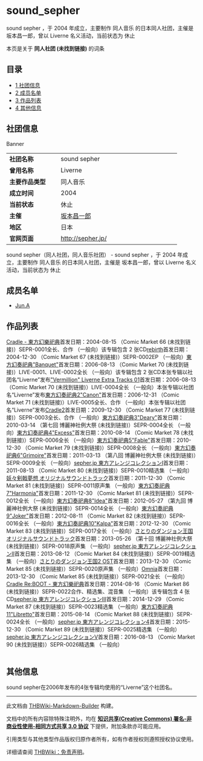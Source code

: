 # sound_sepher

<!-- source html: G:\repos\THBWiki-Markdown-Builder\THBWikiMarkdown\Temp\main\1\1f\ns0%3Asound_sepher.html -->

sound sepher ，于 2004 年成立，主要制作 同人音乐 的日本同人社团，主催是 坂本昌一郎，曾以 Liverne 名义活动，当前状态为 休止

本页是关于 **同人社团 (未找到链接)** 的词条
## 目录

- [1 社团信息](#社团信息)
- [2 成员名单](#成员名单)
- [3 作品列表](#作品列表)
- [4 其他信息](#其他信息)




## 社团信息
[](./文件-Sound_Sepher_banner.png.md)  [](./文件-Sound_Sepher_banner.png.md)Banner

<table><tbody><tr><td style="width:120px"><b>社团名称</b></td><td style="min-width:300px"> sound sepher </td></tr><tr><td><b>曾用名称</b></td><td> Liverne </td></tr><tr><td><b>主要作品类型</b></td><td>同人音乐</td></tr><tr><td><b>成立时间</b></td><td>2004</td></tr><tr><td><b>当前状态</b></td><td>休止</td></tr><tr><td><b>主催</b></td><td> <a href="/%E5%9D%82%E6%9C%AC%E6%98%8C%E4%B8%80%E9%83%8E" class="mw-redirect" title="坂本昌一郎">坂本昌一郎</a> </td></tr><tr><td><b>地区</b></td><td>日本</td></tr><tr><td><b>官网页面</b></td><td><a rel="nofollow" class="external free" href="http://sepher.jp/">http://sepher.jp/</a> </td></tr></tbody></table>

sound sepher（同人社团，同人音乐社团） - sound sepher ，于 2004 年成立，主要制作 同人音乐 的日本同人社团，主催是 坂本昌一郎，曾以 Liverne 名义活动，当前状态为 休止
## 成员名单
- [Jun.A](./Jun.A.md)

## 作品列表
[](./Cradle_-_東方幻樂祀典.md)[Cradle - 東方幻樂祀典](./Cradle_-_東方幻樂祀典.md)首发日期：2004-08-15 （Comic Market 66 (未找到链接)）SEPR-0001全长、​合作 （一般向）该专辑包含 2 张CD[](./rebirth（sound_sepher）.md)[rebirth](./rebirth（sound_sepher）.md)首发日期：2004-12-30 （Comic Market 67 (未找到链接)）SEPR-0002EP （一般向）[](./東方幻奏祀典-Banquet-.md)[東方幻奏祀典"Banquet"](./東方幻奏祀典-Banquet-.md)首发日期：2006-08-13 （Comic Market 70 (未找到链接)）LIVE-0001、​LIVE-0002全长 （一般向）该专辑包含 2 张CD本张专辑以社团名“Liverne”发布[](./-Vermillion-_Liverne_Extra_Tracks_01.md)["Vermillion" Liverne Extra Tracks 01](./-Vermillion-_Liverne_Extra_Tracks_01.md)首发日期：2006-08-13 （Comic Market 70 (未找到链接)）LIVE-0004全长 （一般向）本张专辑以社团名“Liverne”发布[](./東方幻奏祀典2-Canon-.md)[東方幻奏祀典2"Canon"](./東方幻奏祀典2-Canon-.md)首发日期：2006-12-31 （Comic Market 71 (未找到链接)）LIVE-0005全长、​合作 （一般向）本张专辑以社团名“Liverne”发布[](./Cradle2.md)[Cradle2](./Cradle2.md)首发日期：2009-12-30 （Comic Market 77 (未找到链接)）SEPR-0003全长、​合作 （一般向）[](./東方幻奏祀典3-Deary-.md)[東方幻奏祀典3"Deary"](./東方幻奏祀典3-Deary-.md)首发日期：2010-03-14 （第七回 博麗神社例大祭 (未找到链接)）SEPR-0004全长 （一般向）[](./東方幻奏祀典4-Excess-.md)[東方幻奏祀典4"Excess"](./東方幻奏祀典4-Excess-.md)首发日期：2010-08-14 （Comic Market 78 (未找到链接)）SEPR-0006全长 （一般向）[](./東方幻奏祀典5-Fable-.md)[東方幻奏祀典5"Fable"](./東方幻奏祀典5-Fable-.md)首发日期：2010-12-30 （Comic Market 79 (未找到链接)）SEPR-0008全长 （一般向）[](./東方幻奏祀典6-Grimoire-.md)[東方幻奏祀典6"Grimoire"](./東方幻奏祀典6-Grimoire-.md)首发日期：2011-03-13 （第八回 博麗神社例大祭 (未找到链接)）SEPR-0009全长 （一般向）[](./sepher.jp_東方アレンジコレクションI.md)[sepher.jp 東方アレンジコレクションI](./sepher.jp_東方アレンジコレクションI.md)首发日期：2011-08-13 （Comic Market 80 (未找到链接)）SEPR-0010精选集 （一般向）[](./妖々剣戟夢想_オリジナルサウンドトラック.md)[妖々剣戟夢想 オリジナルサウンドトラック](./妖々剣戟夢想_オリジナルサウンドトラック.md)首发日期：2011-12-30 （Comic Market 81 (未找到链接)）SEPR-0011原声集 （一般向）[](./東方幻奏祀典7-Harmonia-.md)[東方幻奏祀典7"Harmonia"](./東方幻奏祀典7-Harmonia-.md)首发日期：2011-12-30 （Comic Market 81 (未找到链接)）SEPR-0012全长 （一般向）[](./東方幻奏祀典8-Idea-.md)[東方幻奏祀典8"Idea"](./東方幻奏祀典8-Idea-.md)首发日期：2012-05-27 （第九回 博麗神社例大祭 (未找到链接)）SEPR-0014全长 （一般向）[](./東方幻奏祀典9-Joker-.md)[東方幻奏祀典9"Joker"](./東方幻奏祀典9-Joker-.md)首发日期：2012-08-11 （Comic Market 82 (未找到链接)）SEPR-0016全长 （一般向）[](./東方幻奏祀典10-Kalpa-.md)[東方幻奏祀典10"Kalpa"](./東方幻奏祀典10-Kalpa-.md)首发日期：2012-12-30 （Comic Market 83 (未找到链接)）SEPR-0017全长 （一般向）[](./さとりのダンジョン王国_オリジナルサウンドトラック.md)[さとりのダンジョン王国 オリジナルサウンドトラック](./さとりのダンジョン王国_オリジナルサウンドトラック.md)首发日期：2013-05-26 （第十回 博麗神社例大祭 (未找到链接)）SEPR-0018原声集 （一般向）[](./sepher.jp_東方アレンジコレクションII.md)[sepher.jp 東方アレンジコレクションII](./sepher.jp_東方アレンジコレクションII.md)首发日期：2013-08-12 （Comic Market 84 (未找到链接)）SEPR-0019精选集 （一般向）[](./さとりのダンジョン王国2_OST.md)[さとりのダンジョン王国2 OST](./さとりのダンジョン王国2_OST.md)首发日期：2013-12-30 （Comic Market 85 (未找到链接)）SEPR-0020原声集 （一般向）[](./Omnia.md)[Omnia](./Omnia.md)首发日期：2013-12-30 （Comic Market 85 (未找到链接)）SEPR-0021全长 （一般向）[](./Cradle_Re：BOOT_-_東方幻樂祀典.md)[Cradle Re:BOOT - 東方幻樂祀典](./Cradle_Re：BOOT_-_東方幻樂祀典.md)首发日期：2014-08-16 （Comic Market 86 (未找到链接)）SEPR-0022合作、​精选集、​混音集 （一般向）该专辑包含 4 张CD[](./sepher.jp_東方アレンジコレクションIII.md)[sepher.jp 東方アレンジコレクションIII](./sepher.jp_東方アレンジコレクションIII.md)首发日期：2014-12-29 （Comic Market 87 (未找到链接)）SEPR-0023精选集 （一般向）[](./東方幻奏祀典11-Libretto-.md)[東方幻奏祀典11"Libretto"](./東方幻奏祀典11-Libretto-.md)首发日期：2015-08-14 （Comic Market 88 (未找到链接)）SEPR-0024全长 （一般向）[](./sepher.jp_東方アレンジコレクション4.md)[sepher.jp 東方アレンジコレクション4](./sepher.jp_東方アレンジコレクション4.md)首发日期：2015-12-30 （Comic Market 89 (未找到链接)）SEPR-0025精选集 （一般向）[](./sepher.jp_東方アレンジコレクションV.md)[sepher.jp 東方アレンジコレクションV](./sepher.jp_東方アレンジコレクションV.md)首发日期：2016-08-13 （Comic Market 90 (未找到链接)）SEPR-0026精选集 （一般向）
<table><style data-mw-deduplicate="TemplateStyles:r686458">.mw-parser-output .simple_work{display:grid;min-height:calc(120px + 0.5rem);grid-template-columns:calc(120px + 0.5rem)1fr;grid-template-rows:auto 1fr;grid-template-areas:"cover title""cover props";overflow:hidden}.mw-parser-output .simple_work-cover{grid-area:cover;align-self:center;justify-self:center;overflow:hidden;max-width:100%;max-height:100%;padding:0.25rem;word-break:break-all}.mw-parser-output .simple_work-cover a.new{display:block;text-align:center;padding:0.25rem}.mw-parser-output .simple_work-title{grid-area:title;margin-top:0.25rem;padding-left:0.25rem;font-weight:bold}.mw-parser-output .simple_work-props{grid-area:props;padding-left:0.25rem}.mw-parser-output .simple_work-prop{margin:0.125rem 0}</style>

<link rel="mw-deduplicated-inline-style" href="mw-data:TemplateStyles:r686458">

<link rel="mw-deduplicated-inline-style" href="mw-data:TemplateStyles:r686458">

<link rel="mw-deduplicated-inline-style" href="mw-data:TemplateStyles:r686458">

<link rel="mw-deduplicated-inline-style" href="mw-data:TemplateStyles:r686458">

<link rel="mw-deduplicated-inline-style" href="mw-data:TemplateStyles:r686458">

<link rel="mw-deduplicated-inline-style" href="mw-data:TemplateStyles:r686458">

<link rel="mw-deduplicated-inline-style" href="mw-data:TemplateStyles:r686458">

<link rel="mw-deduplicated-inline-style" href="mw-data:TemplateStyles:r686458">

<link rel="mw-deduplicated-inline-style" href="mw-data:TemplateStyles:r686458">

<link rel="mw-deduplicated-inline-style" href="mw-data:TemplateStyles:r686458">

<link rel="mw-deduplicated-inline-style" href="mw-data:TemplateStyles:r686458">

<link rel="mw-deduplicated-inline-style" href="mw-data:TemplateStyles:r686458">

<link rel="mw-deduplicated-inline-style" href="mw-data:TemplateStyles:r686458">

<link rel="mw-deduplicated-inline-style" href="mw-data:TemplateStyles:r686458">

<link rel="mw-deduplicated-inline-style" href="mw-data:TemplateStyles:r686458">

<link rel="mw-deduplicated-inline-style" href="mw-data:TemplateStyles:r686458">

<link rel="mw-deduplicated-inline-style" href="mw-data:TemplateStyles:r686458">

<link rel="mw-deduplicated-inline-style" href="mw-data:TemplateStyles:r686458">

<link rel="mw-deduplicated-inline-style" href="mw-data:TemplateStyles:r686458">

<link rel="mw-deduplicated-inline-style" href="mw-data:TemplateStyles:r686458">

<link rel="mw-deduplicated-inline-style" href="mw-data:TemplateStyles:r686458">

<link rel="mw-deduplicated-inline-style" href="mw-data:TemplateStyles:r686458">

<link rel="mw-deduplicated-inline-style" href="mw-data:TemplateStyles:r686458">

<link rel="mw-deduplicated-inline-style" href="mw-data:TemplateStyles:r686458">
</table>


## 其他信息
  
sound sepher在2006年发布的4张专辑均使用的“Liverne”这个社团名。
  
  
  

  

  
  






---

此文档由 [THBWiki-Markdown-Builder](https://github.com/Delsin-Yu/THBWiki-Markdown-Builder) 构建。

文档中的所有内容除特殊注明外，均在 [**知识共享(Creative Commons) 署名-非商业性使用-相同方式共享 3.0 协议**](https://creativecommons.org/licenses/by-sa/3.0/deed.zh-hans) 下提供，附加条款亦可能应用。

引用类型与其他类型作品版权归原作者所有，如有作者授权则遵照授权协议使用。

详细请查阅 [THBWiki：免责声明](https://thbwiki.cc/THBWiki:%E5%85%8D%E8%B4%A3%E5%A3%B0%E6%98%8E)。


